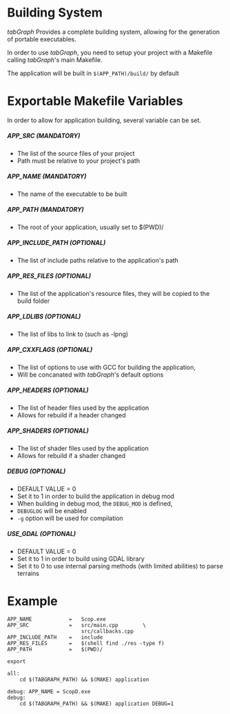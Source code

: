 # Building System

*tabGraph* Provides a complete building system, allowing for the generation of portable executables.

In order to use *tabGraph*, you need to setup your project with a Makefile calling *tabGraph*'s main Makefile.

The application will be built in `$(APP_PATH)/build/` by default

# Exportable Makefile Variables

In order to allow for application building, several variable can be set.

##### APP_SRC (MANDATORY)

- The list of the source files of your project
- Path must be relative to your project's path

##### APP_NAME (MANDATORY)

- The name of the executable to be built

##### APP_PATH (MANDATORY)

- The root of your application, usually set to $(PWD)/

##### APP_INCLUDE_PATH (OPTIONAL)

- The list of include paths relative to the application's path

##### APP_RES_FILES (OPTIONAL)

- The list of the application's resource files, they will be copied to the build folder

##### APP_LDLIBS (OPTIONAL)

- The list of libs to link to (such as -lpng)

##### APP_CXXFLAGS (OPTIONAL)

- The list of options to use with GCC for building the application,
- Will be concanated with *tabGraph*'s default options

##### APP_HEADERS (OPTIONAL)

- The list of header files used by the application
- Allows for rebuild if a header changed

##### APP_SHADERS (OPTIONAL)

- The list of shader files used by the application
- Allows for rebuild if a shader changed

##### DEBUG (OPTIONAL)

- DEFAULT VALUE = 0
- Set it to 1 in order to build the application in debug mod
- When building in debug mod, the `DEBUG_MOD` is defined,
- `DEBUGLOG` will be enabled
- `-g` option will be used for compilation

##### USE_GDAL (OPTIONAL)

- DEFAULT VALUE = 0
- Set it to 1 in order to build using GDAL library
- Set it to 0 to use internal parsing methods (with limited abilities) to parse terrains

# Example

```make
APP_NAME            =   Scop.exe
APP_SRC             =   src/main.cpp        \
                        src/callbacks.cpp
APP_INCLUDE_PATH    =   include
APP_RES_FILES       =   $(shell find ./res -type f)
APP_PATH            =   $(PWD)/

export

all:
    cd $(TABGRAPH_PATH) && $(MAKE) application

debug: APP_NAME = ScopD.exe
debug:
    cd $(TABGRAPH_PATH) && $(MAKE) application DEBUG=1
```
